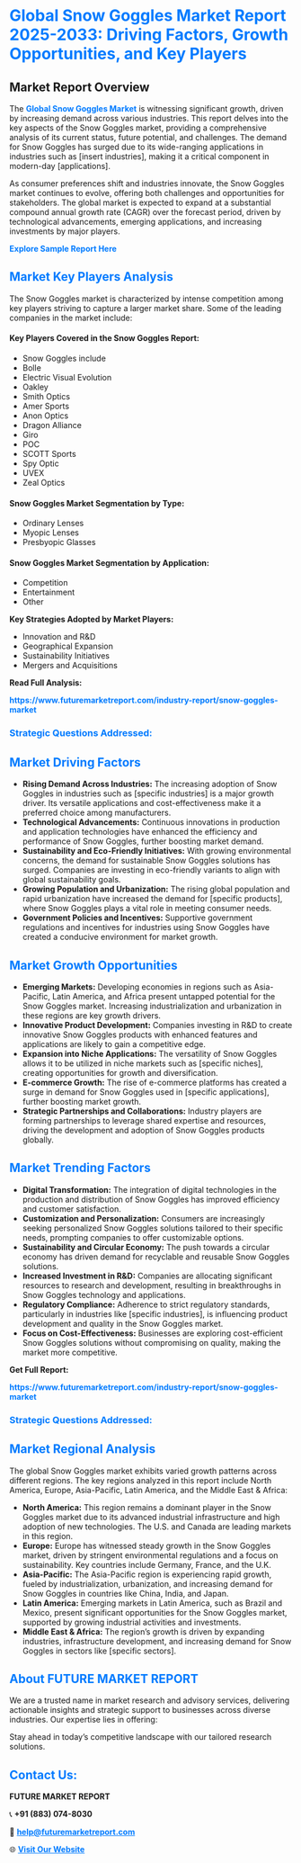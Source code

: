 <h1 style="color: #007BFF;">Global Snow Goggles Market Report 2025-2033: Driving Factors, Growth Opportunities, and Key Players</h1>

<section id="overview">
<h2>Market Report Overview</h2>
<p>The <a href="https://www.futuremarketreport.com/industry-report/snow-goggles-market" style="color: #007BFF; text-decoration: none;"><strong>Global Snow Goggles Market</strong></a> is witnessing significant growth, driven by increasing demand across various industries. This report delves into the key aspects of the Snow Goggles market, providing a comprehensive analysis of its current status, future potential, and challenges. The demand for Snow Goggles has surged due to its wide-ranging applications in industries such as [insert industries], making it a critical component in modern-day [applications].</p>
<p>As consumer preferences shift and industries innovate, the Snow Goggles market continues to evolve, offering both challenges and opportunities for stakeholders. The global market is expected to expand at a substantial compound annual growth rate (CAGR) over the forecast period, driven by technological advancements, emerging applications, and increasing investments by major players.</p>
</section>

<section id="overview">
<p><a href="https://www.futuremarketreport.com/request-sample/reportId=97690" style="color: #007BFF; text-decoration: none;"><strong>Explore Sample Report Here</strong></a></p>
</section>

<section id="key-players">
<h2 style="color: #007BFF;">Market Key Players Analysis</h2>
<p>The Snow Goggles market is characterized by intense competition among key players striving to capture a larger market share. Some of the leading companies in the market include:</p>
<h4>Key Players Covered in the Snow Goggles Report:</h4>
<ul><li>Snow Goggles include</li><li>Bolle</li><li>Electric Visual Evolution</li><li>Oakley</li><li>Smith Optics</li><li>Amer Sports</li><li>Anon Optics</li><li>Dragon Alliance</li><li>Giro</li><li>POC</li><li>SCOTT Sports</li><li>Spy Optic</li><li>UVEX</li><li>Zeal Optics</li></ul>
<h4>Snow Goggles Market Segmentation by Type:</h4>
<ul><li>Ordinary Lenses</li><li>Myopic Lenses</li><li>Presbyopic Glasses</li></ul>

<h4>Snow Goggles Market Segmentation by Application:</h4>
<ul><li>Competition</li><li>Entertainment</li><li>Other</li></ul>
<p><strong>Key Strategies Adopted by Market Players:</strong></p>
<ul>
<li>Innovation and R&D</li>
<li>Geographical Expansion</li>
<li>Sustainability Initiatives</li>
<li>Mergers and Acquisitions</li>
</ul>
</section>

<section>
<p><strong>Read Full Analysis: </strong></p><a href="https://www.futuremarketreport.com/industry-report/snow-goggles-market" style="color: #007BFF; text-decoration: none;"><strong>https://www.futuremarketreport.com/industry-report/snow-goggles-market</strong></a>
<h3 style="color: #007BFF;">Strategic Questions Addressed:</h3>
</section>

<section id="driving-factors">
<h2 style="color: #007BFF;">Market Driving Factors</h2>
<ul>
<li><strong>Rising Demand Across Industries:</strong> The increasing adoption of Snow Goggles in industries such as [specific industries] is a major growth driver. Its versatile applications and cost-effectiveness make it a preferred choice among manufacturers.</li>
<li><strong>Technological Advancements:</strong> Continuous innovations in production and application technologies have enhanced the efficiency and performance of Snow Goggles, further boosting market demand.</li>
<li><strong>Sustainability and Eco-Friendly Initiatives:</strong> With growing environmental concerns, the demand for sustainable Snow Goggles solutions has surged. Companies are investing in eco-friendly variants to align with global sustainability goals.</li>
<li><strong>Growing Population and Urbanization:</strong> The rising global population and rapid urbanization have increased the demand for [specific products], where Snow Goggles plays a vital role in meeting consumer needs.</li>
<li><strong>Government Policies and Incentives:</strong> Supportive government regulations and incentives for industries using Snow Goggles have created a conducive environment for market growth.</li>
</ul>
</section>

<section id="growth-opportunities">
<h2 style="color: #007BFF;">Market Growth Opportunities</h2>
<ul>
<li><strong>Emerging Markets:</strong> Developing economies in regions such as Asia-Pacific, Latin America, and Africa present untapped potential for the Snow Goggles market. Increasing industrialization and urbanization in these regions are key growth drivers.</li>
<li><strong>Innovative Product Development:</strong> Companies investing in R&D to create innovative Snow Goggles products with enhanced features and applications are likely to gain a competitive edge.</li>
<li><strong>Expansion into Niche Applications:</strong> The versatility of Snow Goggles allows it to be utilized in niche markets such as [specific niches], creating opportunities for growth and diversification.</li>
<li><strong>E-commerce Growth:</strong> The rise of e-commerce platforms has created a surge in demand for Snow Goggles used in [specific applications], further boosting market growth.</li>
<li><strong>Strategic Partnerships and Collaborations:</strong> Industry players are forming partnerships to leverage shared expertise and resources, driving the development and adoption of Snow Goggles products globally.</li>
</ul>
</section>

<section id="trending-factors">
<h2 style="color: #007BFF;">Market Trending Factors</h2>
<ul>
<li><strong>Digital Transformation:</strong> The integration of digital technologies in the production and distribution of Snow Goggles has improved efficiency and customer satisfaction.</li>
<li><strong>Customization and Personalization:</strong> Consumers are increasingly seeking personalized Snow Goggles solutions tailored to their specific needs, prompting companies to offer customizable options.</li>
<li><strong>Sustainability and Circular Economy:</strong> The push towards a circular economy has driven demand for recyclable and reusable Snow Goggles solutions.</li>
<li><strong>Increased Investment in R&D:</strong> Companies are allocating significant resources to research and development, resulting in breakthroughs in Snow Goggles technology and applications.</li>
<li><strong>Regulatory Compliance:</strong> Adherence to strict regulatory standards, particularly in industries like [specific industries], is influencing product development and quality in the Snow Goggles market.</li>
<li><strong>Focus on Cost-Effectiveness:</strong> Businesses are exploring cost-efficient Snow Goggles solutions without compromising on quality, making the market more competitive.</li>
</ul>
</section>

<section>
<p><strong>Get Full Report: </strong></p><a href="https://www.futuremarketreport.com/industry-report/snow-goggles-market" style="color: #007BFF; text-decoration: none;"><strong>https://www.futuremarketreport.com/industry-report/snow-goggles-market</strong></a>
<h3 style="color: #007BFF;">Strategic Questions Addressed:</h3>
</section>


<section id="regional-analysis">
<h2 style="color: #007BFF;">Market Regional Analysis</h2>
<p>The global Snow Goggles market exhibits varied growth patterns across different regions. The key regions analyzed in this report include North America, Europe, Asia-Pacific, Latin America, and the Middle East & Africa:</p>
<ul>
<li><strong>North America:</strong> This region remains a dominant player in the Snow Goggles market due to its advanced industrial infrastructure and high adoption of new technologies. The U.S. and Canada are leading markets in this region.</li>
<li><strong>Europe:</strong> Europe has witnessed steady growth in the Snow Goggles market, driven by stringent environmental regulations and a focus on sustainability. Key countries include Germany, France, and the U.K.</li>
<li><strong>Asia-Pacific:</strong> The Asia-Pacific region is experiencing rapid growth, fueled by industrialization, urbanization, and increasing demand for Snow Goggles in countries like China, India, and Japan.</li>
<li><strong>Latin America:</strong> Emerging markets in Latin America, such as Brazil and Mexico, present significant opportunities for the Snow Goggles market, supported by growing industrial activities and investments.</li>
<li><strong>Middle East & Africa:</strong> The region’s growth is driven by expanding industries, infrastructure development, and increasing demand for Snow Goggles in sectors like [specific sectors].</li>
</ul>
</section>

<footer>
<h2 style="color: #007BFF;">About FUTURE MARKET REPORT</h2>
<p>We are a trusted name in market research and advisory services, delivering actionable insights and strategic support to businesses across diverse industries. Our expertise lies in offering:</p>

<p>Stay ahead in today’s competitive landscape with our tailored research solutions.</p>

<h2 style="color: #007BFF;">Contact Us:</h2>
<p><strong>FUTURE MARKET REPORT</strong></p>
<p>📞 <strong>+91 (883) 074-8030</strong></p>
<p>📧 <strong><a href="mailto:help@futuremarketreport.com" style="color: #007BFF;">help@futuremarketreport.com</a></strong></p>
<p>🌐 <strong><a href="https://www.futuremarketreport.com/" style="color: #007BFF;">Visit Our Website</a></strong></p>
</footer>